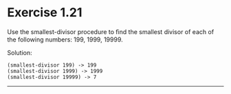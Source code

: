 # Exercise 1.21

Use the smallest-divisor procedure to ﬁnd the smallest divisor of each of the following numbers: 199, 1999, 19999.

Solution:

```
(smallest-divisor 199) -> 199
(smallest-divisor 1999) -> 1999
(smallest-divisor 19999) -> 7
```
---